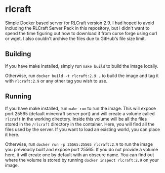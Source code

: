 # rlcraft

Simple Docker based server for RLCraft version 2.9. I had hoped to avoid including the RLCraft Server Pack in this repository, but I didn't want to spend the time figuring out how to download it from curse forge using curl or wget. I also couldn't archive the files due to GitHub's file size limit.

## Building
If you have make installed, simply run `make build` to build the image locally.

Otherwise, run `docker build -t rlcraft:2.9 .` to build the image and tag it with `rlcraft:2.9` or any other tag you wish to use.

## Running
If you have make installed, run `make run` to run the image. This will expose port 25565 (default minecraft server port) and will create a volume called `rlcraft` in the working directory. Inside this volume will be all the files stored in the `/rlcraft` directory in the container. Here, you will find all the files used by the server. If you want to load an existing world, you can place it here.

Otherwise, run `docker run -p 25565:25565 rlcraft:2.9` to run the image you previously built and expose port 25565. If you do not provide a volume here, it will create one by default with an obscure name. You can find out where the volume is stored by running `docker inspect rlcraft:2.9` on your image.
